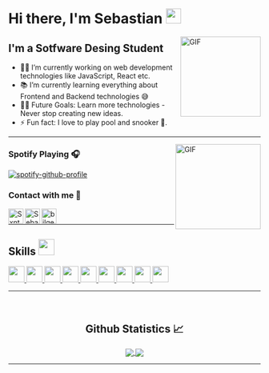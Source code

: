 # Hi there, I'm Sebastian  <img width="30px" src="https://media.tenor.com/images/3b388fe03da271d2674faf85eb7c3fcd/tenor.gif" />

<img align="right" alt="GIF" height="160px" src="https://media.giphy.com/media/du3J3cXyzhj75IOgvA/giphy.gif" />

## I'm a Sotfware Desing Student 

- 👨‍💻 I’m currently working on web development technologies like JavaScript, React etc.
- 📚 I’m currently learning everything about Frontend and Backend technologies 😅
- 💪🏼 Future Goals: Learn more technologies - Never stop creating new ideas.
- ⚡ Fun fact: I love to play pool and snooker 🎱.

---

<img align="right" alt="GIF" height="170px" src="https://media.giphy.com/media/J5B1Y8QZnzXXbLQIBu/giphy.gif" />

### Spotify Playing 🎧

[![spotify-github-profile](https://spotify-github-profile.vercel.app/api/view?uid=ty5l2hxbowip24hm3za25p16s&cover_image=true&theme=default&show_offline=false&background_color=121212&interchange=false)](https://github.com/kittinan/spotify-github-profile)


### Contact with me 📝

[<img align="left" alt="Sxnturce.github.io" height="30px" src="https://img.icons8.com/color/48/domain--v1.png" />][website]
[<img align="left" alt="Sebastiansr_l | Instagram" height="30px" src="https://img.icons8.com/fluency/48/instagram-new.png" alt="instagram-new" />][instagram]
[<img align="left" alt="bilgehangecici | Spotify" height="30px" src="https://img.icons8.com/external-tal-revivo-color-tal-revivo/24/external-spotify-music-and-podcasts-from-record-labels-and-media-companies-logo-color-tal-revivo.png" />][Spotify]

<br />

---

<h2> Skills <img src = "https://media2.giphy.com/media/QssGEmpkyEOhBCb7e1/giphy.gif?cid=ecf05e47a0n3gi1bfqntqmob8g9aid1oyj2wr3ds3mg700bl&rid=giphy.gif" width = 32px> </h2>
<a href= # > <img width ='32px' src ='https://raw.githubusercontent.com/rahulbanerjee26/githubAboutMeGenerator/main/icons/html.svg'> </a>
<a href= # > <img width ='32px' src ='https://raw.githubusercontent.com/rahulbanerjee26/githubAboutMeGenerator/main/icons/css.svg'> </a>
<a href= # > <img width ='32px' src ='https://raw.githubusercontent.com/rahulbanerjee26/githubAboutMeGenerator/main/icons/javascript.svg'> </a>
<a href= # > <img width ='32px' src ='https://raw.githubusercontent.com/rahulbanerjee26/githubAboutMeGenerator/main/icons/reactjs.svg'> </a>
<a href= # > <img width ='32px' src ='https://raw.githubusercontent.com/rahulbanerjee26/githubAboutMeGenerator/main/icons/nodejs.svg'> </a>
<a href= # > <img width ='32px' src ='https://raw.githubusercontent.com/rahulbanerjee26/githubAboutMeGenerator/main/icons/bootstrap.svg'> </a>
<a href= # > <img width ='32px' src ='https://raw.githubusercontent.com/rahulbanerjee26/githubAboutMeGenerator/main/icons/tailwind.svg'> </a>
<a href=# > <img width ='32px' src ='https://img.icons8.com/nolan/64/astro.png'> </a>
<a href= # > <img width ='32px' src ='https://img.icons8.com/color/48/angularjs.png'> </a>



<br/>

---

<br/>

  <h2 align="center"> Github Statistics 📈 </h2>
  
  <div align="center"> 
     <a href="">
      <img align="center" src="https://github-readme-stats-sigma-five.vercel.app/api?username=Sxnturce&show_icons=true&include_all_commits=true&count_private=true&theme=react&line_height=40" />
    </a>
    <a href="">
      <img align="center" src="https://github-readme-stats.vercel.app/api/top-langs/?username=Sxnturce&theme=react&line_height=40&hide=css"/>
    </a>
</div

<br/>


---

[website]: https://sxnturce.github.io/
[instagram]: https://www.instagram.com/sebastiansr_l/
[Spotify]: https://open.spotify.com/user/ty5l2hxbowip24hm3za25p16s

